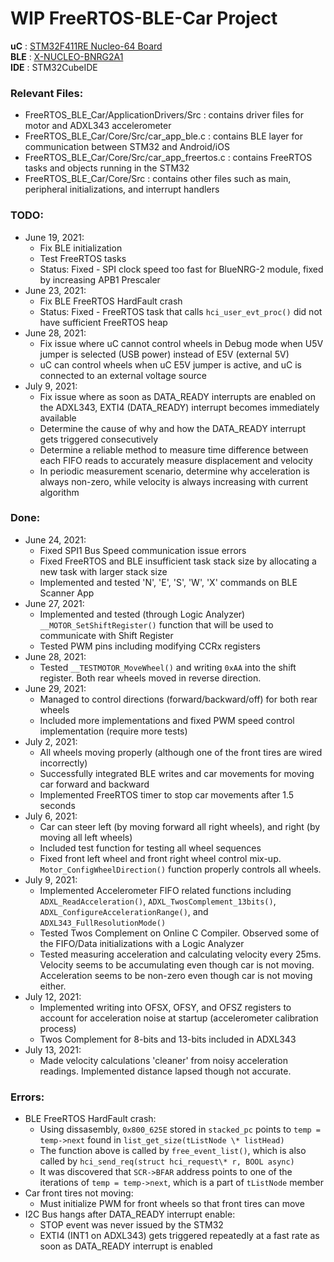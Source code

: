 # WIP FreeRTOS-BLE-Car Project #

**uC**  : [STM32F411RE Nucleo-64 Board](https://www.st.com/resource/en/datasheet/stm32f411re.pdf) <br>
**BLE** : [X-NUCLEO-BNRG2A1](https://www.st.com/resource/en/user_manual/dm00673688-getting-started-with-the-xnucleobnrg2a1-ble-expansion-board-based-on-bluenrgm2sp-module-for-stm32-nucleo-stmicroelectronics.pdf) <br>
**IDE** : STM32CubeIDE <br>

### Relevant Files:
* FreeRTOS_BLE_Car/ApplicationDrivers/Src : contains driver files for motor and ADXL343 accelerometer
* FreeRTOS_BLE_Car/Core/Src/car_app_ble.c : contains BLE layer for communication between STM32 and Android/iOS
* FreeRTOS_BLE_Car/Core/Src/car_app_freertos.c : contains FreeRTOS tasks and objects running in the STM32
* FreeRTOS_BLE_Car/Core/Src : contains other files such as main, peripheral initializations, and interrupt handlers








### TODO:
* June 19, 2021:
	* Fix BLE initialization
	* Test FreeRTOS tasks
	* Status: Fixed - SPI clock speed too fast for BlueNRG-2 module, fixed by increasing APB1 Prescaler
* June 23, 2021:
	* Fix BLE FreeRTOS HardFault crash
	* Status: Fixed - FreeRTOS task that calls `hci_user_evt_proc()` did not have sufficient FreeRTOS heap
* June 28, 2021:
	* Fix issue where uC cannot control wheels in Debug mode when U5V jumper is selected (USB power) instead of E5V (external 5V)
	* uC can control wheels when uC E5V jumper is active, and uC is connected to an external voltage source
* July 9, 2021:
	* Fix issue where as soon as DATA_READY interrupts are enabled on the ADXL343, EXTI4 (DATA_READY) interrupt becomes immediately available
	* Determine the cause of why and how the DATA_READY interrupt gets triggered consecutively
	* Determine a reliable method to measure time difference between each FIFO reads to accurately measure displacement and velocity
	* In periodic measurement scenario, determine why acceleration is always non-zero, while velocity is always increasing with current algorithm
	

### Done:
* June 24, 2021:
	* Fixed SPI1 Bus Speed communication issue errors
	* Fixed FreeRTOS and BLE insufficient task stack size by allocating a new task with larger stack size
	* Implemented and tested 'N', 'E', 'S', 'W', 'X' commands on BLE Scanner App
* June 27, 2021:
	* Implemented and tested (through Logic Analyzer) `__MOTOR_SetShiftRegister()` function that will be used to communicate with Shift Register
	* Tested PWM pins including modifying CCRx registers
* June 28, 2021:
	* Tested `__TESTMOTOR_MoveWheel()` and writing `0xAA` into the shift register. Both rear wheels moved in reverse direction.
* June 29, 2021:
	* Managed to control directions (forward/backward/off) for both rear wheels
	* Included more implementations and fixed PWM speed control implementation (require more tests)
* July 2, 2021:
	* All wheels moving properly (although one of the front tires are wired incorrectly)
	* Successfully integrated BLE writes and car movements for moving car forward and backward
	* Implemented FreeRTOS timer to stop car movements after 1.5 seconds
* July 6, 2021:
	* Car can steer left (by moving forward all right wheels), and right (by moving all left wheels)
	* Included test function for testing all wheel sequences
	* Fixed front left wheel and front right wheel control mix-up. `Motor_ConfigWheelDirection()` function properly controls all wheels.
* July 9, 2021:
	* Implemented Accelerometer FIFO related functions including `ADXL_ReadAcceleration()`, `ADXL_TwosComplement_13bits()`, `ADXL_ConfigureAccelerationRange()`, and `ADXL343_FullResolutionMode()`
	* Tested Twos Complement on Online C Compiler. Observed some of the FIFO/Data initializations with a Logic Analyzer
	* Tested measuring acceleration and calculating velocity every 25ms. Velocity seems to be accumulating even though car is not moving. Acceleration seems to be non-zero even though car is not moving either.
* July 12, 2021:
	* Implemented writing into OFSX, OFSY, and OFSZ registers to account for acceleration noise at startup (accelerometer calibration process)
	* Twos Complement for 8-bits and 13-bits included in ADXL343
* July 13, 2021:
	* Made velocity calculations 'cleaner' from noisy acceleration readings. Implemented distance lapsed though not accurate.

	
### Errors:
* BLE FreeRTOS HardFault crash:
	* Using dissasembly, `0x800_625E` stored in `stacked_pc` points to `temp = temp->next` found in `list_get_size(tListNode \* listHead)`
	* The function above is called by `free_event_list()`, which is also called by `hci_send_req(struct hci_request\* r, BOOL async)`
	* It was discovered that `SCR->BFAR` address points to one of the iterations of `temp = temp->next`, which is a part of `tListNode` member
* Car front tires not moving:
	* Must initialize PWM for front wheels so that front tires can move
* I2C Bus hangs after DATA_READY interrupt enable:
	* STOP event was never issued by the STM32
	* EXTI4 (INT1 on ADXL343) gets triggered repeatedly at a fast rate as soon as DATA_READY interrupt is enabled

